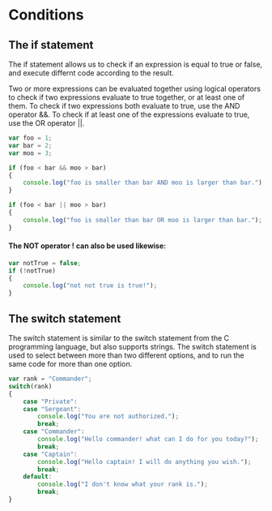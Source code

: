 # Conditions 

## The if statement

The if statement allows us to check if an expression is equal to true or false, and execute differnt code according to the result.

Two or more expressions can be evaluated together using logical operators to check if two expressions evaluate to true together, or at least one of them. To check if two expressions both evaluate to true, use the AND operator &&. To check if at least one of the expressions evaluate to true, use the OR operator ||.

``` JavaScript
var foo = 1;
var bar = 2;
var moo = 3;

if (foo < bar && moo > bar)
{
    console.log("foo is smaller than bar AND moo is larger than bar.");
}

if (foo < bar || moo > bar)
{
    console.log("foo is smaller than bar OR moo is larger than bar.");
}
```
#### The NOT operator ! can also be used likewise:
```JavaScript
var notTrue = false;
if (!notTrue)
{
    console.log("not not true is true!");
}
```
## The switch statement

The switch statement is similar to the switch statement from the C programming language, but also supports strings. The switch statement is used to select between more than two different options, and to run the same code for more than one option.

```JavaScript
var rank = "Commander";
switch(rank)
{
    case "Private":
    case "Sergeant":
        console.log("You are not authorized.");
        break;
    case "Commander":
        console.log("Hello commander! what can I do for you today?");
        break;
    case "Captain":
        console.log("Hello captain! I will do anything you wish.");
        break;
    default:
        console.log("I don't know what your rank is.");
        break;
}
```